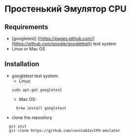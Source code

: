 # Простенький Эмулятор CPU

## Requirements
* [googletest] ([https://pages.github.com/](https://github.com/google/googletest)) test system
* Linux or Mac OS

## Installation
* googletest test system:
  * Linux:
  ``` sh
  sudo apt-get googletest
  ```
  * Mac OS:
  ```sh
    brew install googletest
  ```
* clone the repository
```sh
  git init
  git clone https://github.com/constabIe/CPU-emulator
```
